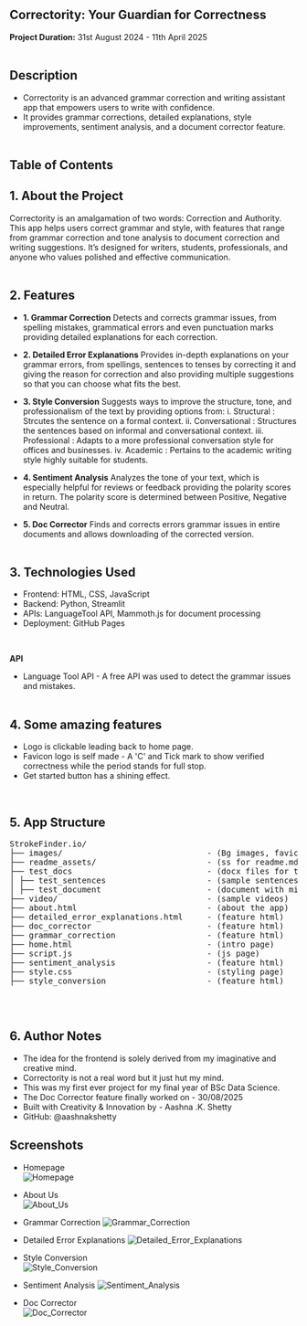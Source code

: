 ## Correctority: Your Guardian for Correctness

**Project Duration:** 31st August 2024 - 11th April 2025
<br><br>

## **Description**

- Correctority is an advanced grammar correction and writing assistant app that empowers users to write with confidence.
- It provides grammar corrections, detailed explanations, style improvements, sentiment analysis, and a document corrector feature. 
<br><br>

## **Table of Contents**
## **1. About the Project**
Correctority is an amalgamation of two words: Correction and Authority. This app helps users correct grammar and style, with features that range from grammar correction and tone analysis to document correction and writing suggestions. It’s designed for writers, students, professionals, and anyone who values polished and effective communication.
<br><br>

## **2. Features**

- **1. Grammar Correction**
Detects and corrects grammar issues, from spelling mistakes, grammatical errors and even punctuation marks providing detailed explanations for each correction.

- **2. Detailed Error Explanations**
Provides in-depth explanations on your grammar errors, from spellings, sentences to tenses by correcting it and giving the reason for correction and also providing multiple suggestions so that you can choose what fits the best.

- **3. Style Conversion**
Suggests ways to improve the structure, tone, and professionalism of the text by providing options from:
i. Structural : Strcutes the sentence on a formal context.
ii. Conversational : Structures the sentences based on informal and conversational context.
iii. Professional : Adapts to a more professional conversation style for offices and businesses.
iv. Academic : Pertains to the academic writing style highly suitable for students.

-  **4. Sentiment Analysis**
Analyzes the tone of your text, which is especially helpful for reviews or feedback providing the polarity scores in return. The polarity score is determined between Positive, Negative and Neutral.

-  **5. Doc Corrector**
Finds and corrects errors grammar issues in entire documents and allows downloading of the corrected version.
<br> <br>

## **3. Technologies Used**
- Frontend: HTML, CSS, JavaScript
- Backend: Python, Streamlit
- APIs: LanguageTool API, Mammoth.js for document processing
- Deployment: GitHub Pages
<br>

**API**

- Language Tool API - A free API was used to detect the grammar issues and mistakes.
<br><br>

## **4. Some amazing features**

- Logo is clickable leading back to home page.  
- Favicon logo is self made - A 'C' and Tick mark to show verified correctness while the period stands for full stop.
- Get started button has a shining effect.
<br>

## **5. App Structure**
<pre>
StrokeFinder.io/   
├── images/                              - (Bg images, favicon and logo)  
├── readme_assets/                       - (ss for readme.md)
├── test_docs                            - (docx files for testing)  
│ ├── test_sentences                     - (sample sentences for testing)  
│ ├── test_document                      - (document with mistakes to test)  
├── video/                               - (sample videos)
├── about.html                           - (about the app)
├── detailed_error_explanations.html     - (feature html)
├── doc_corrector                        - (feature html)
├── grammar_correction                   - (feature html)
├── home.html                            - (intro page)
├── script.js                            - (js page)
├── sentiment_analysis                   - (feature html)
├── style.css                            - (styling page)
├── style_conversion                     - (feature html)

</pre>
<br>

## **6. Author Notes**

- The idea for the frontend is solely derived from my imaginative and creative mind.  
- Correctority is not a real word but it just hut my mind.
- This was my first ever project for my final year of BSc Data Science.   
- The Doc Corrector feature finally worked on - 30/08/2025
- Built with Creativity & Innovation by - Aashna .K. Shetty  
- GitHub: @aashnakshetty

## Screenshots

- Homepage  
![Homepage](ui/readme_assets/home_page.jpg)

- About Us  
![About_Us](ui/readme_assets/about_us.jpg)

- Grammar Correction 
![Grammar_Correction](ui/readme_assets/grammar_correction.jpg)

- Detailed Error Explanations 
![Detailed_Error_Explanations](ui/readme_assets/detailed_error_explanations.jpg)

- Style Conversion  
![Style_Conversion](ui/readme_assets/style_conversion.jpg)

- Sentiment Analysis
![Sentiment_Analysis](ui/readme_assets/sentiment_analysis.jpg)

- Doc Corrector  
![Doc_Corrector](ui/readme_assets/doc_corrector.jpg)















